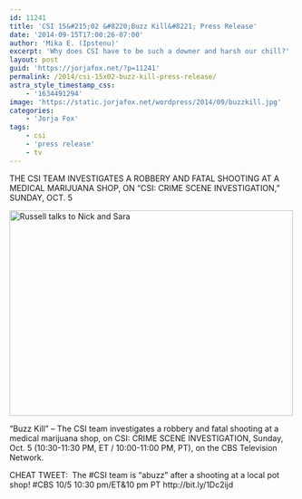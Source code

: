 ```yaml
---
id: 11241
title: 'CSI 15&#215;02 &#8220;Buzz Kill&#8221; Press Release'
date: '2014-09-15T17:00:26-07:00'
author: 'Mika E. (Ipstenu)'
excerpt: 'Why does CSI have to be such a downer and harsh our chill?'
layout: post
guid: 'https://jorjafox.net/?p=11241'
permalink: /2014/csi-15x02-buzz-kill-press-release/
astra_style_timestamp_css:
    - '1634491294'
image: 'https://static.jorjafox.net/wordpress/2014/09/buzzkill.jpg'
categories:
    - 'Jorja Fox'
tags:
    - csi
    - 'press release'
    - tv
---
```


<p class="pr_title">THE CSI TEAM INVESTIGATES A ROBBERY AND FATAL SHOOTING AT A MEDICAL MARIJUANA SHOP, ON “CSI: CRIME SCENE INVESTIGATION,” SUNDAY, OCT. 5</p>

<div id="pr_content">
<div id="main">
<p class="medium_grid_2_-_accent_1"><img class="aligncenter size-full wp-image-11242" src="//static.jorjafox.net/wordpress/2014/09/0564d4ec4885448fc55b26b11c1ae743.png" alt="Russell talks to Nick and Sara" width="500" height="363" /></p>
<p class="medium_grid_2_-_accent_1">“Buzz Kill” – The CSI team investigates a robbery and fatal shooting at a medical marijuana shop, on CSI: CRIME SCENE INVESTIGATION, Sunday, Oct. 5 (10:30-11:30 PM, ET / 10:00-11:00 PM, PT), on the CBS Television Network.</p>
<p class="medium_grid_2_-_accent_1">CHEAT TWEET:  The #CSI team is “abuzz” after a shooting at a local pot shop! #CBS 10/5 10:30 pm/ET&amp;10 pm PT http://bit.ly/1Dc2ijd</p>

</div>
</div>